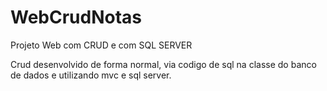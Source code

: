 # WebCrudNotas
Projeto Web com CRUD e com SQL SERVER


Crud desenvolvido de forma normal, via codigo de sql na classe do banco de dados e utilizando mvc e sql server.
